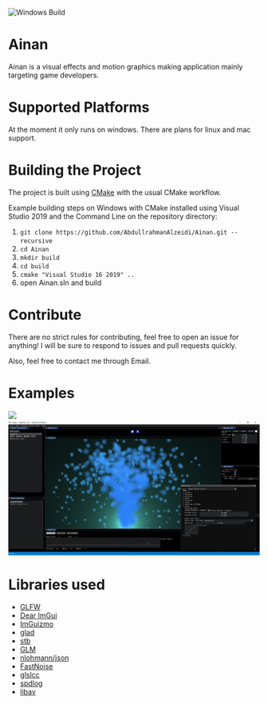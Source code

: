 ![Windows Build](https://github.com/AbdullrahmanAlzeidi/Ainan/workflows/Windows%20Build/badge.svg)
# Ainan
Ainan is a visual effects and motion graphics making application mainly targeting game developers.

# Supported Platforms

At the moment it only runs on windows.
There are plans for linux and mac support.

# Building the Project
The project is built using [CMake](https://cmake.org/) with the usual CMake workflow.

Example building steps on Windows with CMake installed using Visual Studio 2019 and the Command Line on the repository directory:
1. `git clone https://github.com/AbdullrahmanAlzeidi/Ainan.git --recursive`
2. `cd Ainan`
3. `mkdir build`
4. `cd build`
5. `cmake "Visual Studio 16 2019" ..`
6. open Ainan.sln and build

# Contribute
There are no strict rules for contributing, feel free to open an issue for anything! I will be sure to respond to issues and pull requests quickly.

Also, feel free to contact me through Email.

# Examples
![](github/appGIF.gif)
![](github/appScreenshot.PNG)

# Libraries used
* [GLFW](https://www.glfw.org/)
* [Dear ImGui](https://github.com/ocornut/imgui)
* [ImGuizmo](https://github.com/CedricGuillemet/ImGuizmo)
* [glad](https://github.com/Dav1dde/glad)
* [stb](https://github.com/nothings/stb)
* [GLM](https://github.com/g-truc/glm)
* [nlohmann/json](https://github.com/nlohmann/json)
* [FastNoise](https://github.com/Auburn/FastNoise)
* [glslcc](https://github.com/septag/glslcc)
* [spdlog](https://github.com/gabime/spdlog)
* [libav](https://libav.org)
